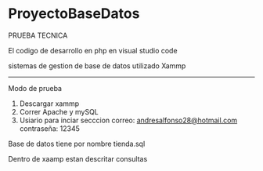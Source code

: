 # ProyectoBaseDatos
PRUEBA TECNICA 

El codigo de desarrollo en php en visual studio code

sistemas de gestion de base de datos utilizado Xammp 

---------------------------------------------------------------

Modo de prueba 

1) Descargar xammp
2) Correr Apache y mySQL
3) Usiario para inciar secccion 
correo: andresalfonso28@hotmail.com
contraseña: 12345

Base de datos tiene por nombre tienda.sql 


Dentro de xaamp estan descritar consultas 

